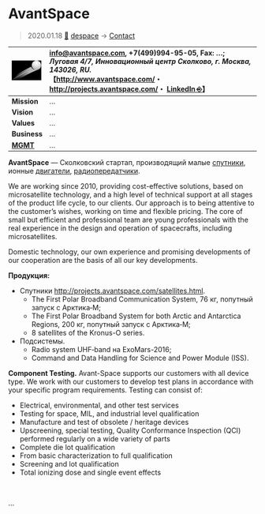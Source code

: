 # AvantSpace
> 2020.01.18 [🚀](../../index/index.md) [despace](../index.md) → [Contact](../contact.md)

|[![](../f/con/a/avantspace_logo1_thumb.jpg)](../f/con/a/avantspace_logo1.png)|<info@avantspace.com>, +7(499)994-95-05, Fax: …;<br> *Луговая 4/7, Инновационный центр Сколково, г. Москва, 143026, RU.*<br> 【<http://www.avantspace.com/>・ <http://projects.avantspace.com/>・ [LinkedIn ⎆](https://www.linkedin.com/company/avant-space-systems/)】|
|:--|:--|
|**Mission**|…|
|**Vision**|…|
|**Values**|…|
|**Business**|…|
|**[MGMT](../mgmt.md)**|…|

**AvantSpace** — Сколковский стартап, производящий малые [спутники](../sc.md), ионные [двигатели](../ps.md), [радиопередатчики](../comms.md).

We are working since 2010, providing cost-effective solutions, based on microsatellite technology, and a high level of technical support at all stages of the product life cycle, to our clients. Our approach is to being attentive to the customer’s wishes, working on time and flexible pricing. The core of small but efficient and professional team are young professionals with the real experience in the design and operation of spacecrafts, including microsatellites.

Domestic technology, our own experience and promising developments of our cooperation are the basis of all our key developments.

**Продукция:**

   - Спутники <http://projects.avantspace.com/satellites.html>.
      - The First Polar Broadband Communication System, 76 кг, попутный запуск с Арктика‑М;
      - The First Polar Broadband System for both Arctic and Antarctica Regions, 200 кг, попутный запуск с Арктика‑М;
      - 8 satellites of the Kronus-O series.
   - Подсистемы.
      - Radio system UHF‑band на ExoMars-2016;
      - Command and Data Handling for Science and Power Module (ISS).

**Component Testing.** Avant-Space supports our customers with all device type. We work with our customers to develop test plans in accordance with your specific program requirements. Testing can consist of:

   - Electrical, environmental, and other test services
   - Testing for space, MIL, and industrial level qualification
   - Manufacture and test of obsolete / heritage devices
   - Upscreening, special testing, Quality Conformance Inspection (QCI) performed regularly on a wide variety of parts
   - Complete die lot qualification
   - From basic characterization to full qualification
   - Screening and lot qualification
   - Total ionizing dose and single event effects


<p style="page-break-after:always"> </p>

…
